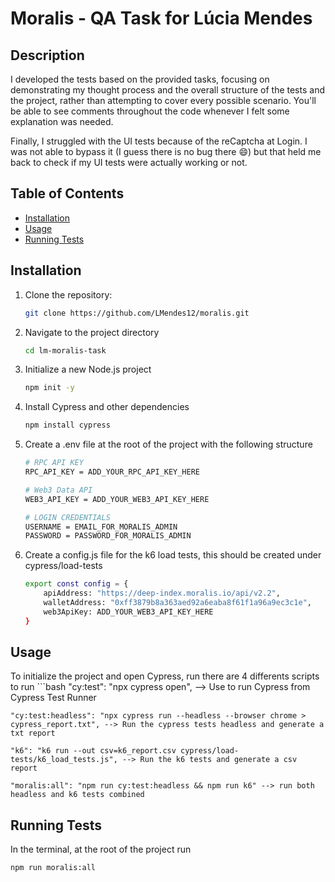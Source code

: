 # Moralis - QA Task for Lúcia Mendes

## Description

I developed the tests based on the provided tasks, focusing on demonstrating my thought process and the overall structure of the tests and the project, rather than attempting to cover every possible scenario.
You'll be able to see comments throughout the code whenever I felt some explanation was needed.

Finally, I struggled with the UI tests because of the reCaptcha at Login. I was not able to bypass it (I guess there is no bug there 😄) but that held me back to check if my UI tests were actually working or not.

## Table of Contents

- [Installation](#installation)
- [Usage](#usage)
- [Running Tests](#running-tests)


## Installation

1. Clone the repository:

   ```bash
   git clone https://github.com/LMendes12/moralis.git
   
2. Navigate to the project directory
   ```bash
   cd lm-moralis-task
3. Initialize a new Node.js project
   ```bash
   npm init -y
4. Install Cypress and other dependencies
   ```bash
   npm install cypress
5. Create a .env file at the root of the project with the following structure
    ```bash
    # RPC API KEY
    RPC_API_KEY = ADD_YOUR_RPC_API_KEY_HERE

    # Web3 Data API
    WEB3_API_KEY = ADD_YOUR_WEB3_API_KEY_HERE
    
    # LOGIN CREDENTIALS
    USERNAME = EMAIL_FOR_MORALIS_ADMIN
    PASSWORD = PASSWORD_FOR_MORALIS_ADMIN

6. Create a config.js file for the k6 load tests, this should be created under cypress/load-tests
    ```bash
    export const config = {
        apiAddress: "https://deep-index.moralis.io/api/v2.2",
        walletAddress: "0xff3879b8a363aed92a6eaba8f61f1a96a9ec3c1e",
        web3ApiKey: ADD_YOUR_WEB3_API_KEY_HERE
    }
    
## Usage
To initialize the project and open Cypress, run there are 4 differents scripts to run
    ```bash
    "cy:test": "npx cypress open",  --> Use to run Cypress from Cypress Test Runner
    
    "cy:test:headless": "npx cypress run --headless --browser chrome > cypress_report.txt", --> Run the cypress tests headless and generate a txt report
    
    "k6": "k6 run --out csv=k6_report.csv cypress/load-tests/k6_load_tests.js", --> Run the k6 tests and generate a csv report
    
    "moralis:all": "npm run cy:test:headless && npm run k6" --> run both headless and k6 tests combined

## Running Tests
In the terminal, at the root of the project run

    npm run moralis:all

   
